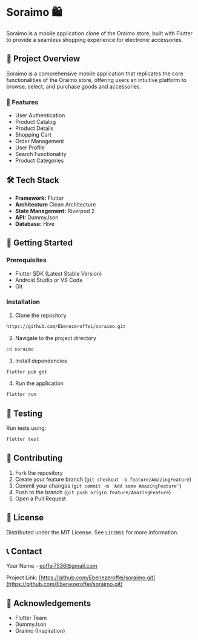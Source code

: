 # Soraimo 🛍️

Soraimo is a mobile application clone of the Oraimo store, built with Flutter to provide a seamless shopping experience for electronic accessories.

## 📱 Project Overview

Soraimo is a comprehensive mobile application that replicates the core functionalities of the Oraimo store, offering users an intuitive platform to browse, select, and purchase goods and accessories.

### 🌟 Features

- User Authentication
- Product Catalog
- Product Details
- Shopping Cart
- Order Management
- User Profile
- Search Functionality
- Product Categories

## 🛠 Tech Stack

- **Framework:** Flutter
- **Architecture** Clean Architecture
- **State Management:** Riverpod 2
- **API:** DummyJson
- **Database:** Hive

## 🚀 Getting Started

### Prerequisites

- Flutter SDK (Latest Stable Version)
- Android Studio or VS Code
- Git

### Installation

1. Clone the repository
```bash
https://github.com/Ebenezeroffei/soraimo.git
```

2. Navigate to the project directory
```bash
cd soraimo
```

3. Install dependencies
```bash
flutter pub get
```

4. Run the application
```bash
flutter run
```

## 🧪 Testing

Run tests using:
```bash
flutter test
```

## 🤝 Contributing

1. Fork the repository
2. Create your feature branch (`git checkout -b feature/AmazingFeature`)
3. Commit your changes (`git commit -m 'Add some AmazingFeature'`)
4. Push to the branch (`git push origin feature/AmazingFeature`)
5. Open a Pull Request

## 📄 License

Distributed under the MIT License. See `LICENSE` for more information.

## 📞 Contact

Your Name - eoffei7536@gmail.com

Project Link: [https://github.com/Ebenezeroffei/soraimo.git](https://github.com/Ebenezeroffei/soraimo.git)

## 🙌 Acknowledgements

- Flutter Team
- DummyJson
- Oraimo (Inspiration)
